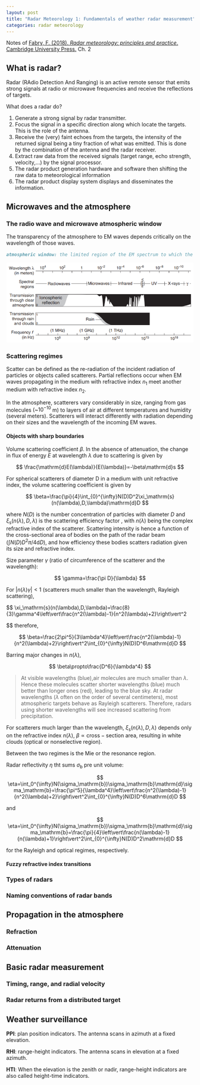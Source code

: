 ```yaml
---
layout: post
title: "Radar Meteorology 1: Fundamentals of weather radar measurement"
categories: radar meteorology
---
```

Notes of [Fabry, F. (2018). *Radar meteorology: principles and practice*. Cambridge University Press.](https://www.cambridge.org/id/academic/subjects/earth-and-environmental-science/atmospheric-science-and-meteorology/radar-meteorology-principles-and-practice?format=AR) Ch. 2

## What is radar?

Radar (RAdio Detection And Ranging) is an active remote sensor that emits strong signals at radio or microwave frequencies and receive the reflections of targets.

What does a radar do?

1. Generate a strong signal by radar transmitter.
2. Focus the signal in a specific direction along which locate the targets. This is the role of the antenna.
3. Receive the (very) faint echoes from the targets, the intensity of the returned signal being a tiny fraction of what was emitted. This is done by the combination of the antenna and the radar receiver.
4. Extract raw data from the received signals (target range, echo strength, velocity,...) by the signal processor.
5. The radar product generation hardware and software then shifting the raw data to meteorological information
6. The radar product display system displays and disseminates the information.

## Microwaves and the atmosphere

### The radio wave and microwave atmospheric window

The transparency of the atmosphere to EM waves depends critically on the wavelength of those waves.  

```md
atmospheric window: the limited region of the EM spectrum to which the atmosphere is transparent.
```

![fig1](/assets/images/atmospheric_window.PNG "atmospheric window")

### Scattering regimes

Scatter can be defined as the re-radiation of the incident radiation of particles or objects called scatterers. Partial reflections occur when EM waves propagating in the medium with refractive index $n_1$ meet another medium with refractive index $n_2$.

In the atmosphere, scatterers vary considerably in size, ranging from gas molecules (~$10^{-10}$ m) to layers of air at different temperatures and humidity (several meters). Scatterers will interact differently with radiation depending on their sizes and the wavelength of the incoming EM waves.

#### Objects with sharp boundaries

Volume scattering coefficient $\beta$. In the absence of attenuation, the change in flux of energy $E$ at wavelength $\lambda$ due to scattering is given by

$$
\frac{\mathrm{d}E(\lambda)}{E(\lambda)}=-\beta\mathrm{d}s
$$

For spherical scatterers of diameter D in a medium with unit refractive index, the volume scattering coefficient is given by

$$
\beta=\frac{\pi}{4}\int_{0}^{\infty}N(D)D^2\xi_\mathrm{s}(n(\lambda),D,\lambda)\mathrm{d}D
$$

where $N(D)$ is the number concentration of particles with diameter $D$ and $\xi_\mathrm{s}(n(\lambda),D,\lambda)$ is the scattering efficiency factor , with $n(\lambda)$ being the complex refractive index of the scatterer. Scattering intensity is hence a function of the cross-sectional area of bodies on the path of the radar beam ($\int N(D)D^2\pi/4\mathrm dD$), and how efficiency these bodies scatters radiation given its size and refractive index.

Size parameter $\gamma$ (ratio of circumference of the scatterer and the wavelength):

$$
\gamma=\frac{\pi D}{\lambda}
$$

For $\vert n(\lambda)\gamma\vert<1$ (scatterers much smaller than the wavelength, Rayleigh scattering),

$$
\xi_\mathrm{s}(n(\lambda),D,\lambda)=\frac{8}{3}\gamma^4\left\vert\frac{n^2(\lambda)-1}{n^2(\lambda)+2}\right\vert^2

$$
therefore,

$$
\beta=\frac{2\pi^5}{3\lambda^4}\left\vert\frac{n^2(\lambda)-1}{n^2(\lambda)+2}\right\vert^2\int_{0}^{\infty}N(D)D^6\mathrm{d}D
$$

Barring major changes in $n(\lambda)$,

$$
\beta\propto\frac{D^6}{\lambda^4}
$$

>At visible wavelengths (blue),air molecules are much smaller than $\lambda$. Hence these molecules scatter shorter wavelengths (blue) much better than longer ones (red), leading to the blue sky. At radar wavelengths ($\lambda$ often on the order of several centimeters), most atmospheric targets behave as Rayleigh scatterers. Therefore, radars using shorter wavelengths will see increased scattering from precipitation.

For scatterers much larger than the wavelength, $\xi_\mathrm{s}(n(\lambda),D,\lambda)$ depends only on the refractive index $n(\lambda)$, $\beta\propto\mathrm{cross-section\ area}$, resulting in white clouds (optical or nonselective region).

Between the two regimes is the Mie or the resonance region.

Radar reflectivity $\eta$ tht sums $\sigma_\mathrm{b}$ pre unit volume:

$$
\eta=\int_0^{\infty}N(\sigma_\mathrm{b})\sigma_\mathrm{b}\mathrm{d}\sigma_\mathrm{b}=\frac{\pi^5}{\lambda^4}\left\vert\frac{n^2(\lambda)-1}{n^2(\lambda)+2}\right\vert^2\int_{0}^{\infty}N(D)D^6\mathrm{d}D
$$

and

$$
\eta=\int_0^{\infty}N(\sigma_\mathrm{b})\sigma_\mathrm{b}\mathrm{d}\sigma_\mathrm{b}=\frac{\pi}{4}\left\vert\frac{n(\lambda)-1}{n(\lambda)+1}\right\vert^2\int_{0}^{\infty}N(D)D^2\mathrm{d}D
$$

for the Rayleigh and optical regimes, respectively.

#### Fuzzy refractive index transitions

### Types of radars

### Naming conventions of radar bands

## Propagation in the atmosphere

### Refraction

### Attenuation

## Basic radar measurement

### Timing, range, and radial velocity

### Radar returns from a distributed target

## Weather surveillance

**PPI**: plan position indicators. The antenna scans in azimuth at a fixed elevation.

**RHI**: range-height indicators. The antenna scans in elevation at a fixed azimuth.

**HTI**: When the elevation is the zenith or nadir, range-height indicators are also called height-time indicators.
